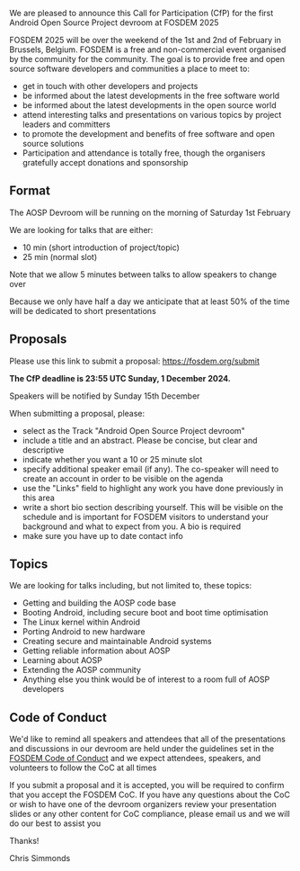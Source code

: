 We are pleased to announce this Call for Participation (CfP) for the
first Android Open Source Project devroom at FOSDEM 2025

FOSDEM 2025 will be over the weekend of the 1st and 2nd of February in
Brussels, Belgium.  FOSDEM is a free and non-commercial event organised
by the community for the community.  The goal is to provide free and
open source software developers and communities a place to meet to:

- get in touch with other developers and projects
- be informed about the latest developments in the free software world
- be informed about the latest developments in the open source world
- attend interesting talks and presentations on various topics by
  project leaders and committers
- to promote the development and benefits of free software and open
  source solutions
- Participation and attendance is totally free, though the organisers
  gratefully accept donations and sponsorship

## Format

The AOSP Devroom will be running on the morning of Saturday 1st February

We are looking for talks that are either:
* 10 min (short introduction of project/topic)
* 25 min (normal slot)

Note that we allow 5 minutes between talks to allow speakers to change over

Because we only have half a day we anticipate that at least 50% of the
time will be dedicated to short presentations

## Proposals

Please use this link to submit a proposal: https://fosdem.org/submit

__The CfP deadline is 23:55 UTC Sunday, 1 December 2024.__

Speakers will be notified by Sunday 15th December

When submitting a proposal, please:

- select as the Track "Android Open Source Project devroom"
- include a title and an abstract. Please be concise, but clear and
  descriptive
- indicate whether you want a 10 or 25 minute slot
- specify additional speaker email (if any). The co-speaker will need to
  create an account in order to be visible on the agenda
- use the "Links" field to highlight any work you have done previously
  in this area
- write a short bio section describing yourself. This will be
  visible on the schedule and is important for FOSDEM visitors to
  understand your background and what to expect from you. A bio
  is required
- make sure you have up to date contact info

## Topics

We are looking for talks including, but not limited to, these topics:

- Getting and building the AOSP code base
- Booting Android, including secure boot and boot time optimisation
- The Linux kernel within Android
- Porting Android to new hardware
- Creating secure and maintainable Android systems
- Getting reliable information about AOSP
- Learning about AOSP
- Extending the AOSP community
- Anything else you think would be of interest to a room full of AOSP
  developers

## Code of Conduct

We'd like to remind all speakers and attendees that all of the
presentations and discussions in our devroom are held under the
guidelines set in the [FOSDEM Code of
Conduct](https://fosdem.org/2025/practical/conduct/) and we expect
attendees, speakers, and volunteers to follow the CoC at all times

If you submit a proposal and it is accepted, you will be required to
confirm that you accept the FOSDEM CoC. If you have any questions about
the CoC or wish to have one of the devroom organizers review your
presentation slides or any other content for CoC compliance, please
email us and we will do our best to assist you

Thanks!

Chris Simmonds
